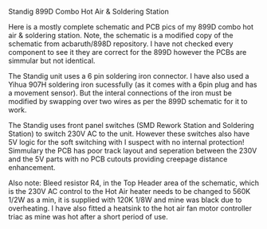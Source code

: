 Standig 899D Combo Hot Air & Soldering Station

Here is a mostly complete schematic and PCB pics of my 899D combo hot air & soldering station. 
Note, the schematic is a modified copy of the schematic from acbaruth/898D repository.  I have
not checked every component to see it they are correct for the 899D however the PCBs are 
simmular but not identical.

The Standig unit uses a 6 pin soldering iron connector. I have also used a Yihua 907H soldering
iron sucessfully (as it comes with a 6pin plug and has a movement sensor).  But the interal 
connections of the iron must be modified by swapping over two wires as per the 899D schematic
for it to work.  

The Standig uses front panel switches (SMD Rework Station and Soldering Station) to switch
230V AC to the unit.  However these switches also have 5V logic for the soft switching
with I suspect with no internal protection! Simmulary the PCB has poor track layout and 
seperation between the 230V and the 5V parts with no PCB cutouts providing creepage distance 
enhancement.  

Also note:  Bleed resistor R4, in the Top Header area of the schematic, which is the 230V AC
control to the Hot Air heater needs to be changed to 560K 1/2W as a min, it is supplied with
120K 1/8W and mine was black due to overheating. I have also fitted a heatsink to the hot air
fan motor controller triac as mine was hot after a short period of use.  
